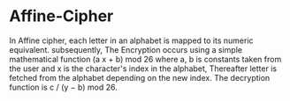 # Affine-Cipher
In Affine cipher, each letter in an alphabet is mapped to its numeric equivalent. subsequently, The Encryption occurs using a simple mathematical function (a x + b) mod 26 where a, b is constants taken from the user and x is the character's index in the alphabet, Thereafter letter is fetched from the alphabet depending on the new index. The decryption function is c / (y − b) mod 26.

